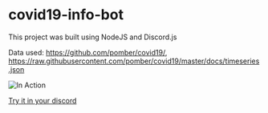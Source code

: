 # covid19-info-bot

This project was built using NodeJS and Discord.js

Data used: https://github.com/pomber/covid19/, https://raw.githubusercontent.com/pomber/covid19/master/docs/timeseries.json


![In Action](https://i.imgur.com/GP7ROGj.png)


[Try it in your discord](https://discordapp.com/api/oauth2/authorize?client_id=699338637816365106&permissions=2048&scope=bot)
